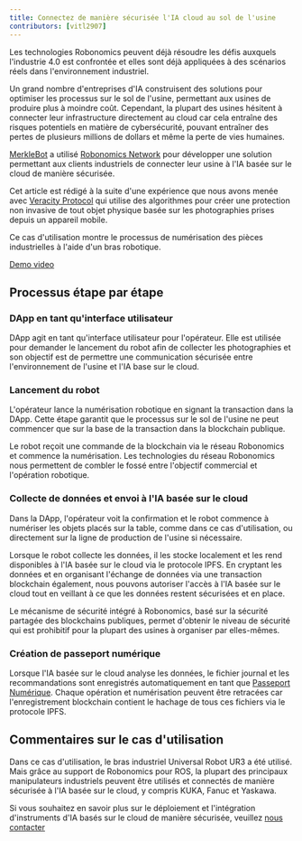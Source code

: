 ```yaml
---
title: Connectez de manière sécurisée l'IA cloud au sol de l'usine
contributors: [vitl2907]
---
```


Les technologies Robonomics peuvent déjà résoudre les défis auxquels l'industrie 4.0 est confrontée et elles sont déjà appliquées à des scénarios réels dans l'environnement industriel.

Un grand nombre d'entreprises d'IA construisent des solutions pour optimiser les processus sur le sol de l'usine, permettant aux usines de produire plus à moindre coût. Cependant, la plupart des usines hésitent à connecter leur infrastructure directement au cloud car cela entraîne des risques potentiels en matière de cybersécurité, pouvant entraîner des pertes de plusieurs millions de dollars et même la perte de vies humaines.

[MerkleBot](https://merklebot.com) a utilisé [Robonomics Network](https://robonomics.network) pour développer une solution permettant aux clients industriels de connecter leur usine à l'IA basée sur le cloud de manière sécurisée.

Cet article est rédigé à la suite d'une expérience que nous avons menée avec [Veracity Protocol](https://www.veracityprotocol.org/) qui utilise des algorithmes pour créer une protection non invasive de tout objet physique basée sur les photographies prises depuis un appareil mobile.

Ce cas d'utilisation montre le processus de numérisation des pièces industrielles à l'aide d'un bras robotique.

[Demo video](https://youtu.be/8AL70LFVX5w)

## Processus étape par étape

### DApp en tant qu'interface utilisateur

<!-- ![](../images/google-play-store.gif) -->
<!-- <img src="../images/google-play-store.gif" /> -->
<robo-wiki-picture src="google-play-store.gif" />

DApp agit en tant qu'interface utilisateur pour l'opérateur. Elle est utilisée pour demander le lancement du robot afin de collecter les photographies et son objectif est de permettre une communication sécurisée entre l'environnement de l'usine et l'IA base sur le cloud.

### Lancement du robot

<!-- ![](../images/Veracity_Protocol_Transaction.gif) -->
<!-- <img src="../images/Veracity_Protocol_Transaction.gif" /> -->
<robo-wiki-picture src="Veracity_Protocol_Transaction.gif" />

L'opérateur lance la numérisation robotique en signant la transaction dans la DApp. Cette étape garantit que le processus sur le sol de l'usine ne peut commencer que sur la base de la transaction dans la blockchain publique.

Le robot reçoit une commande de la blockchain via le réseau Robonomics et commence la numérisation. Les technologies du réseau Robonomics nous permettent de combler le fossé entre l'objectif commercial et l'opération robotique.

### Collecte de données et envoi à l'IA basée sur le cloud

Dans la DApp, l'opérateur voit la confirmation et le robot commence à numériser les objets placés sur la table, comme dans ce cas d'utilisation, ou directement sur la ligne de production de l'usine si nécessaire.

<!-- ![](../images/Veracity_Protocol_Launch.gif) -->
<!-- <img src="../images/Veracity_Protocol_Launch.gif" /> -->
<robo-wiki-picture src="Veracity_Protocol_Launch.gif" />


Lorsque le robot collecte les données, il les stocke localement et les rend disponibles à l'IA basée sur le cloud via le protocole IPFS. En cryptant les données et en organisant l'échange de données via une transaction blockchain également, nous pouvons autoriser l'accès à l'IA basée sur le cloud tout en veillant à ce que les données restent sécurisées et en place.

Le mécanisme de sécurité intégré à Robonomics, basé sur la sécurité partagée des blockchains publiques, permet d'obtenir le niveau de sécurité qui est prohibitif pour la plupart des usines à organiser par elles-mêmes.

### Création de passeport numérique

Lorsque l'IA basée sur le cloud analyse les données, le fichier journal et les recommandations sont enregistrés automatiquement en tant que [Passeport Numérique](https://wiki.robonomics.network/docs/create-digital-identity-run-by-ethereum/). Chaque opération et numérisation peuvent être retracées car l'enregistrement blockchain contient le hachage de tous ces fichiers via le protocole IPFS.

## Commentaires sur le cas d'utilisation

Dans ce cas d'utilisation, le bras industriel Universal Robot UR3 a été utilisé. Mais grâce au support de Robonomics pour ROS, la plupart des principaux manipulateurs industriels peuvent être utilisés et connectés de manière sécurisée à l'IA basée sur le cloud, y compris KUKA, Fanuc et Yaskawa.

Si vous souhaitez en savoir plus sur le déploiement et l'intégration d'instruments d'IA basés sur le cloud de manière sécurisée, veuillez [nous contacter](mailto:v@merklebot.com)
